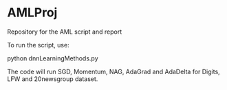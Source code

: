# AMLProj
Repository for the AML script and report


To run the script, use: 

python dnnLearningMethods.py


The code will run SGD, Momentum, NAG, AdaGrad and AdaDelta for Digits, LFW  and 20newsgroup dataset. 